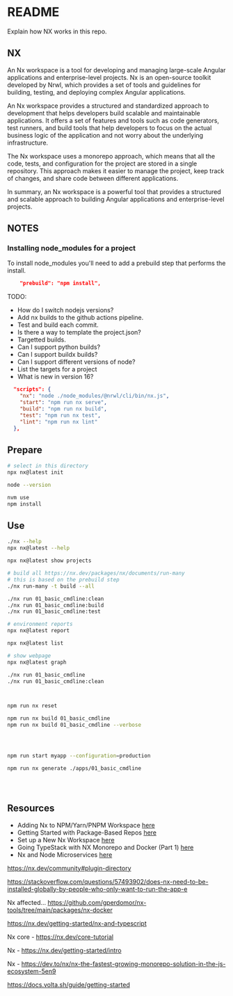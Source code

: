 # README

Explain how NX works in this repo.  

## NX

An Nx workspace is a tool for developing and managing large-scale Angular applications and enterprise-level projects. Nx is an open-source toolkit developed by Nrwl, which provides a set of tools and guidelines for building, testing, and deploying complex Angular applications.

An Nx workspace provides a structured and standardized approach to development that helps developers build scalable and maintainable applications. It offers a set of features and tools such as code generators, test runners, and build tools that help developers to focus on the actual business logic of the application and not worry about the underlying infrastructure.

The Nx workspace uses a monorepo approach, which means that all the code, tests, and configuration for the project are stored in a single repository. This approach makes it easier to manage the project, keep track of changes, and share code between different applications.

In summary, an Nx workspace is a powerful tool that provides a structured and scalable approach to building Angular applications and enterprise-level projects.

## NOTES

### Installing node_modules for a project

To install node_modules you'll need to add a prebuild step that performs the install.  

```json
    "prebuild": "npm install",
```

TODO:

* How do I switch nodejs versions?
* Add nx builds to the github actions pipeline.
* Test and build each commit.
* Is there a way to template the project.json?
* Targetted builds.
* Can I support python builds?
* Can I support buildx builds?
* Can I support different versions of node?
* List the targets for a project
* What is new in version 16?



```json
  "scripts": {
    "nx": "node ./node_modules/@nrwl/cli/bin/nx.js",
    "start": "npm run nx serve",
    "build": "npm run nx build",
    "test": "npm run nx test",
    "lint": "npm run nx lint"
  },
```

## Prepare

```sh
# select in this directory
npx nx@latest init

node --version

nvm use
npm install 
```

## Use

```sh
./nx --help
npx nx@latest --help

npx nx@latest show projects

# build all https://nx.dev/packages/nx/documents/run-many
# this is based on the prebuild step
./nx run-many -t build --all              

./nx run 01_basic_cmdline:clean
./nx run 01_basic_cmdline:build
./nx run 01_basic_cmdline:test

# environment reports
npx nx@latest report

npx nx@latest list  

# show webpage
npx nx@latest graph

./nx run 01_basic_cmdline      
./nx run 01_basic_cmdline:clean



npm run nx reset

npm run nx build 01_basic_cmdline   
npm run nx build 01_basic_cmdline --verbose




npm run start myapp --configuration=production 

npm run nx generate ./apps/01_basic_cmdline 





```


## Resources

* Adding Nx to NPM/Yarn/PNPM Workspace [here](https://nx.dev/recipes/adopting-nx/adding-to-monorepo)  
* Getting Started with Package-Based Repos [here](https://nx.dev/tutorials/package-based-repo-tutorial)  
* Set up a New Nx Workspace [here](https://nx.dev/recipes/getting-started/set-up-a-new-workspace)
* Going TypeStack with NX Monorepo and Docker (Part 1) [here](https://blog.devgenius.io/going-typestack-with-nx-monorepo-and-docker-part-1-d5ff257981f2)
* Nx and Node Microservices [here](https://blog.nrwl.io/nx-and-node-microservices-b6df3cd1bad6)

https://nx.dev/community#plugin-directory





https://stackoverflow.com/questions/57493902/does-nx-need-to-be-installed-globally-by-people-who-only-want-to-run-the-app-e





Nx affected…  https://github.com/gperdomor/nx-tools/tree/main/packages/nx-docker


https://nx.dev/getting-started/nx-and-typescript


Nx core - https://nx.dev/core-tutorial


Nx - https://nx.dev/getting-started/intro


Nx - https://dev.to/nx/nx-the-fastest-growing-monorepo-solution-in-the-js-ecosystem-5en9



https://docs.volta.sh/guide/getting-started

